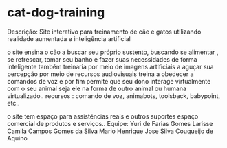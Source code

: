 # cat-dog-training
Descrição:
Site interativo para treinamento de cãe e gatos utilizando realidade aumentada e 
inteligência artificial

   o site ensina o cão a buscar seu próprio sustento,  buscando se alimentar ,
   se refrescar,  tomar seu banho e fazer suas necessidades de forma inteligente
   também treinaria por meio de imagens artificiais  a aguçar sua percepção
   por meio de recursos audiovisuais treina a obedecer a comandos de voz e por 
    fim permite que seu dono interage virtualmente com o seu animal seja ele 
   na forma de outro animal ou humana virtualizado..
recursos :
comando de voz, animabots, toolsback, babypoint, etc.. 

  o site tem espaço para assistências reais e outros suportes 
   espaço comercial de produtos e serviços..
Equipe:
Yuri de Farias Gomes
Larisse Camila Campos Gomes da Silva
Mario Henrique Jose Silva Couqueijo de Aquino

